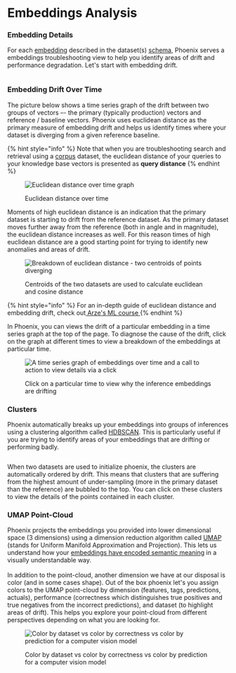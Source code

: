 # Embeddings Analysis

### Embedding Details

For each [embedding](embeddings-analysis.md#embeddings) described in the dataset(s) [schema](../api/dataset-and-schema.md), Phoenix serves a embeddings troubleshooting view to help you identify areas of drift and performance degradation. Let's start with embedding drift.

<figure><img src="https://storage.googleapis.com/arize-assets/phoenix/assets/images/ner_color_by_correctness.png" alt=""><figcaption></figcaption></figure>

### Embedding Drift Over Time

The picture below shows a time series graph of the drift between two groups of vectors –- the primary (typically production) vectors and reference / baseline vectors. Phoenix uses euclidean distance as the primary measure of embedding drift and helps us identify times where your dataset is diverging from a given reference baseline.&#x20;

{% hint style="info" %}
Note that when you are troubleshooting search and retrieval using a [corpus](../how-to/define-your-schema/corpus-data.md) dataset, the euclidean distance of your queries to your knowledge base vectors is presented as **query distance**&#x20;
{% endhint %}

<figure><img src="https://storage.googleapis.com/arize-assets/phoenix/assets/images/euclidean_distance_timeseries_graph.png" alt="Euclidean distance over time graph"><figcaption><p>Euclidean distance over time</p></figcaption></figure>

Moments of high euclidean distance is an indication that the primary dataset is starting to drift from the reference dataset. As the primary dataset moves further away from the reference (both in angle and in magnitude), the euclidean distance increases as well. For this reason times of high euclidean distance are a good starting point for trying to identify new anomalies and areas of drift.

<figure><img src="https://storage.googleapis.com/arize-assets/phoenix/assets/images/euclidean_distance_vectors.png" alt="Breakdown of euclidean distance - two centroids of points diverging"><figcaption><p>Centroids of the two datasets are used to calculate euclidean and cosine distance</p></figcaption></figure>

{% hint style="info" %}
For an in-depth guide of euclidean distance and embedding drift, check out[ Arze's ML course ](https://arize.com/blog-course/embedding-drift-euclidean-distance/)
{% endhint %}

In Phoenix, you can views the drift of a particular embedding in a time series graph at the top of the page. To diagnose the cause of the  drift, click on the graph at different times to view a breakdown of the embeddings at particular time.

<figure><img src="https://storage.googleapis.com/arize-assets/phoenix/assets/images/euclidean_distance_click_cta.png" alt="A time series graph of embeddings over time and a call to action to view details via a click"><figcaption><p>Click on a particular time to view why the inference embeddings are drifting</p></figcaption></figure>

### Clusters

Phoenix automatically breaks up your embeddings into groups of inferences using a clustering algorithm called [HDBSCAN](https://hdbscan.readthedocs.io/en/latest/index.html). This is particularly useful if you are trying to identify areas of your embeddings that are drifting or performing badly.

<figure><img src="https://storage.googleapis.com/arize-assets/phoenix/assets/images/HDBSCAN_drift_analysis.png" alt=""><figcaption></figcaption></figure>

When two datasets are used to initialize phoenix, the clusters are automatically ordered by drift. This means that clusters that are suffering from the highest amount of under-sampling (more in the primary dataset than the reference) are bubbled to the top. You can click on these clusters to view the details of the points contained in each cluster.&#x20;

### UMAP Point-Cloud

Phoenix projects the embeddings you provided into lower dimensional space (3 dimensions) using a dimension reduction algorithm called [UMAP](https://github.com/lmcinnes/umap) (stands for Uniform Manifold Approximation and Projection).  This lets us understand how your [embeddings have encoded semantic meaning](broken-reference) in a visually understandable way.\
\
In addition to the point-cloud, another dimension we have at our disposal is color (and in some cases shape). Out of the box phoenix let's you assign colors to the UMAP point-cloud by dimension (features, tags, predictions, actuals), performance (correctness which distinguishes true positives and true negatives from the incorrect predictions), and dataset (to highlight areas of drift). This helps you explore your point-cloud from different perspectives depending on what you are looking for.

<figure><img src="https://storage.googleapis.com/arize-assets/phoenix/assets/images/umap_color_by.png" alt="Color by dataset vs color by correctness vs color by prediction for a computer vision model"><figcaption><p>Color by dataset vs color by correctness vs color by prediction for a computer vision model</p></figcaption></figure>
